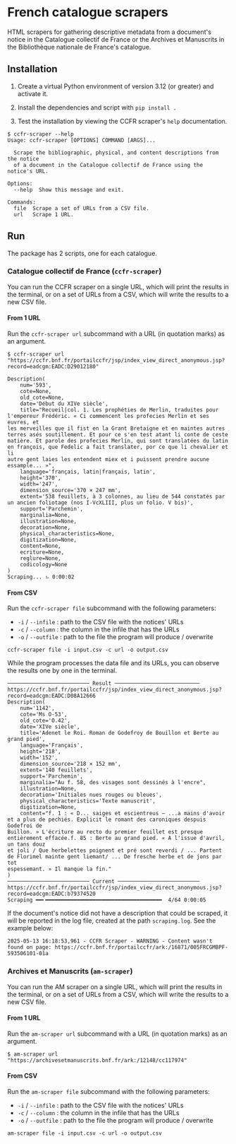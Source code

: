 # French catalogue scrapers

HTML scrapers for gathering descriptive metadata from a document's notice in the Catalogue collectif de France or the Archives et Manuscrits in the Bibliothèque nationale de France's catalogue.

## Installation

1. Create a virtual Python environment of version 3.12 (or greater) and activate it.

2. Install the dependencies and script with `pip install .`

3. Test the installation by viewing the CCFR scraper's `help` documentation.

```console
$ ccfr-scraper --help
Usage: ccfr-scraper [OPTIONS] COMMAND [ARGS]...

  Scrape the bibliographic, physical, and content descriptions from the notice
  of a document in the Catalogue collectif de France using the notice's URL.

Options:
  --help  Show this message and exit.

Commands:
  file  Scrape a set of URLs from a CSV file.
  url   Scrape 1 URL.
```

## Run

The package has 2 scripts, one for each catalogue.

### Catalogue collectif de France (`ccfr-scraper`)

You can run the CCFR scraper on a single URL, which will print the results in the terminal, or on a set of URLs from a CSV, which will write the results to a new CSV file.

#### From 1 URL

Run the `ccfr-scraper url` subcommand with a URL (in quotation marks) as an argument.

```console
$ ccfr-scraper url "https://ccfr.bnf.fr/portailccfr/jsp/index_view_direct_anonymous.jsp?record=eadcgm:EADC:D29012180"

Description(
    num='593',
    cote=None,
    old_cote=None,
    date='Début du XIVe siècle',
    title="Recueil|col. 1. Les prophéties de Merlin, traduites pour l'empereur Frédéric. « Ci commencent les profecies Merlin et ses euvres, et
les merveilles que il fist en la Grant Bretaigne et en maintes autres terres asés soutillement. Et pour ce s'en test atant li conte de ceste
matière. Et parole des profecies Merlin, qui sont translatées du latin en françois, que Fedelic a fait translater, por ce que li chevalier et li
autre gent laies les entendent miex et i puissent prendre aucune essample... »",
    language='français, latin|français, latin',
    height='370',
    width='247',
    dimension_source='370 × 247 mm',
    extent='538 feuillets, à 3 colonnes, au lieu de 544 constatés par un ancien foliotage (nos I-VcXLIII, plus un folio. V bis)',
    support='Parchemin',
    marginalia=None,
    illustration=None,
    decoration=None,
    physical_characteristics=None,
    digitization=None,
    content=None,
    ecriture=None,
    reglure=None,
    codicology=None
)
Scraping... ⠦ 0:00:02
```

#### From CSV

Run the `ccfr-scraper file` subcommand with the following parameters:

- `-i` / `--infile` : path to the CSV file with the notices' URLs
- `-c` / `--column` : the column in the infile that has the URLs
- `-o` / `--outfile` : path to the file the program will produce / overwrite

```shell
ccfr-scraper file -i input.csv -c url -o output.csv
```

While the program processes the data file and its URLs, you can observe the results one by one in the terminal.


```console
────────────────────────── Result ───────────────────────────
https://ccfr.bnf.fr/portailccfr/jsp/index_view_direct_anonymous.jsp?record=eadcgm:EADC:D08A12666
Description(
    num='1142',
    cote='Ms O-53',
    old_cote='O.42',
    date='XIVe siècle',
    title='Adenet le Roi. Roman de Godefroy de Bouillon et Berte au grand pied',
    language='Français',
    height='218',
    width='152',
    dimension_source='218 × 152 mm',
    extent='140 feuillets',
    support='Parchemin',
    marginalia="Au f. 58, des visages sont dessinés à l'encre",
    illustration=None,
    decoration='Initiales nues rouges ou bleues',
    physical_characteristics='Texte manuscrit',
    digitization=None,
    content="f. 1 : « D... saiges et escientreus — ...a mains d'avoir et a plus de pechiés. Explicit le romant des caroniques despuis Godefroi de
Buillon. » L'écriture au recto du premier feuillet est presque entièrement effacée.f. 85 : Berte au grand pied. « A l'issue d'avril, un tans douz
et joli / Que herbelettes poignent et pré sont reverdi / ... Partent de Florimel mainte gent liemant/ ... De fresche herbe et de jons par tot
espessemant. » Il manque la fin."
)
────────────────────────── Current ──────────────────────────
https://ccfr.bnf.fr/portailccfr/jsp/index_view_direct_anonymous.jsp?record=eadcgm:EADC:b79374520
Scraping ━━╸━━━━━━━━━━━━━━━━━━━━━━━━━━━━━━━━━━━━━  4/64 0:00:05

```

If the document's notice did not have a description that could be scraped, it will be reported in the log file, created at the path `scraping.log`. See the example below:

```log
2025-05-13 16:18:53,961 - CCFR Scraper - WARNING - Content wasn't found on page: https://ccfr.bnf.fr/portailccfr/ark:/16871/005FRCGMBPF-593506101-01a
```

### Archives et Manuscrits (`am-scraper`)

You can run the AM scraper on a single URL, which will print the results in the terminal, or on a set of URLs from a CSV, which will write the results to a new CSV file.

#### From 1 URL

Run the `am-scraper url` subcommand with a URL (in quotation marks) as an argument.

```console
$ am-scraper url "https://archivesetmanuscrits.bnf.fr/ark:/12148/cc117974"
```

#### From CSV

Run the `am-scraper file` subcommand with the following parameters:

- `-i` / `--infile` : path to the CSV file with the notices' URLs
- `-c` / `--column` : the column in the infile that has the URLs
- `-o` / `--outfile` : path to the file the program will produce / overwrite

```shell
am-scraper file -i input.csv -c url -o output.csv
```
